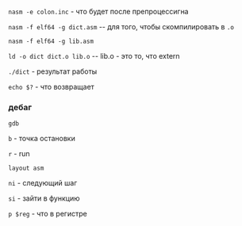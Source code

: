 `nasm -e colon.inc` - что будет после препроцессигна

`nasm -f elf64 -g dict.asm` -- для того, чтобы скомпилировать в `.o`

`nasm -f elf64 -g lib.asm`

`ld -o dict dict.o lib.o`  -- lib.o - это то, что extern

`./dict` - результат работы

`echo $?` - что возвращает


### дебаг

`gdb` 

`b` - точка остановки

`r` - run

`layout asm`

`ni` - следующий шаг

`si` - зайти в функцию

`p $reg` - что в регистре